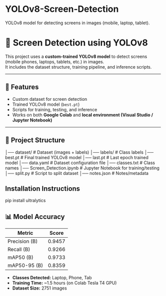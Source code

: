 # YOLOv8-Screen-Detection
YOLOv8 model for detecting screens in images (mobile, laptop, tablet).


# 📱 Screen Detection using YOLOv8

This project uses a **custom-trained YOLOv8 model** to detect screens (mobile phones, laptops, tablets, etc.) in images.  
It includes the dataset structure, training pipeline, and inference scripts.  

---

## 🚀 Features
- Custom dataset for screen detection  
- Trained YOLOv8 model (`best.pt`)  
- Scripts for training, testing, and inference  
- Works on both **Google Colab** and **local environment (Visual Studio / Jupyter Notebook)**  

---

## 📂 Project Structure

│── dataset/     # Dataset (images + labels)
│── labels/      # Class labels
│── best.pt      # Final trained YOLOv8 model
│── last.pt      # Last epoch trained model
│── data.yaml    # Dataset configuration file
│── classes.txt  # Class names
│── Screen_Detection.ipynb   # Jupyter Notebook for training/testing
│── split.py     # Script to split dataset
│── notes.json   # Notes/metadata

## Installation Instructions
pip install ultralytics


## 📊 Model Accuracy

| Metric              | Score   |
|----------------------|---------|
| Precision (B)        | 0.9457  |
| Recall (B)           | 0.9266  |
| mAP50 (B)            | 0.9733 |
| mAP50-95 (B)         | 0.8359 |

- **Classes Detected:** Laptop, Phone, Tab  
- **Training Time:** ~1.5 hours (on Colab Tesla T4 GPU)  
- **Dataset Size:** 2751 images   


